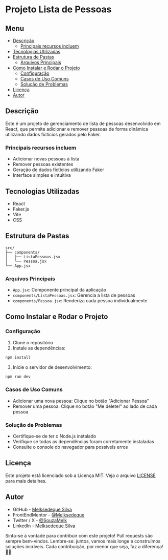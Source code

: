 # Projeto Lista de Pessoas

## Menu

- [Descrição](#descrição)
  - [Principais recursos incluem](#principais-recursos-incluem)
- [Tecnologias Utilizadas](#tecnologias-utilizadas)
- [Estrutura de Pastas](#estrutura-de-pastas)
  - [Arquivos Principais](#arquivos-principais)
- [Como Instalar e Rodar o Projeto](#como-instalar-e-rodar-o-projeto)
  - [Configuração](#configuração)
  - [Casos de Uso Comuns](#casos-de-uso-comuns)
  - [Solução de Problemas](#solução-de-problemas)
- [Licença](#licença)
- [Autor](#autor)

## Descrição

Este é um projeto de gerenciamento de lista de pessoas desenvolvido em React, que permite adicionar e remover pessoas de forma dinâmica utilizando dados fictícios gerados pelo Faker.

### Principais recursos incluem

- Adicionar novas pessoas à lista
- Remover pessoas existentes
- Geração de dados fictícios utilizando Faker
- Interface simples e intuitiva

## Tecnologias Utilizadas

- React
- Faker.js
- Vite
- CSS

## Estrutura de Pastas

```
src/
├── components/
│   ├── ListaPessoas.jsx
│   └── Pessoa.jsx
└── App.jsx
```

### Arquivos Principais

- `App.jsx`: Componente principal da aplicação
- `components/ListaPessoas.jsx`: Gerencia a lista de pessoas
- `components/Pessoa.jsx`: Renderiza cada pessoa individualmente

## Como Instalar e Rodar o Projeto

### Configuração

1. Clone o repositório
2. Instale as dependências:

```bash
npm install
```

3. Inicie o servidor de desenvolvimento:

```bash
npm run dev
```

### Casos de Uso Comuns

- Adicionar uma nova pessoa: Clique no botão "Adicionar Pessoa"
- Remover uma pessoa: Clique no botão "Me delete!" ao lado de cada pessoa

### Solução de Problemas

- Certifique-se de ter o Node.js instalado
- Verifique se todas as dependências foram corretamente instaladas
- Consulte o console do navegador para possíveis erros

## Licença

Este projeto está licenciado sob a Licença MIT. Veja o arquivo [LICENSE](https://github.com/Melksedeque/organo-alura-reactjs?tab=MIT-1-ov-file) para mais detalhes.

## Autor

- GitHub - [Melksedeque Silva](https://github.com/Melksedeque/)
- FrontEndMentor - [@Melksedeque](https://www.frontendmentor.io/profile/Melksedeque)
- Twitter / X - [@SouzaMelk](https://x.com/SouzaMelk)
- LinkedIn - [Melksedeque Silva](https://www.linkedin.com/in/melksedeque-silva/)

Sinta-se à vontade para contribuir com este projeto! Pull requests são sempre bem-vindos. Lembre-se: juntos, vamos mais longe e construímos soluções incríveis. Cada contribuição, por menor que seja, faz a diferença! 🚀🌟
